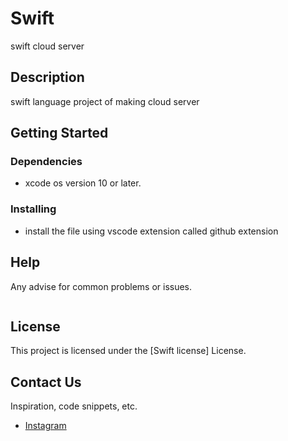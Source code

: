 # Swift
swift cloud server

## Description
swift language project of making cloud server

## Getting Started

### Dependencies

* xcode os version 10 or later.

### Installing

* install the file using vscode extension called github extension


## Help

Any advise for common problems or issues.
```

```


## License

This project is licensed under the [Swift license] License.

## Contact Us

Inspiration, code snippets, etc.
* [Instagram](https://www.instagram.com/jasonnhwrd/)
